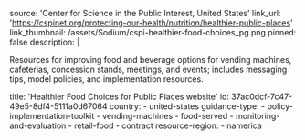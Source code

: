 source: 'Center for Science in the Public Interest, United States'
link_url: 'https://cspinet.org/protecting-our-health/nutrition/healthier-public-places'
link_thumbnail: /assets/Sodium/cspi-healthier-food-choices_pg.png
pinned: false
description: |
  <p>Resources for improving food and beverage options for vending machines, cafeterias, concession stands, meetings, and events; includes messaging tips, model policies, and implementation resources.
  </p>
title: 'Healthier Food Choices for Public Places website'
id: 37ac0dcf-7c47-49e5-8df4-5111a0d67064
country:
  - united-states
guidance-type:
  - policy-implementation-toolkit
  - vending-machines
  - food-served
  - monitoring-and-evaluation
  - retail-food
  - contract
resource-region:
  - namerica
